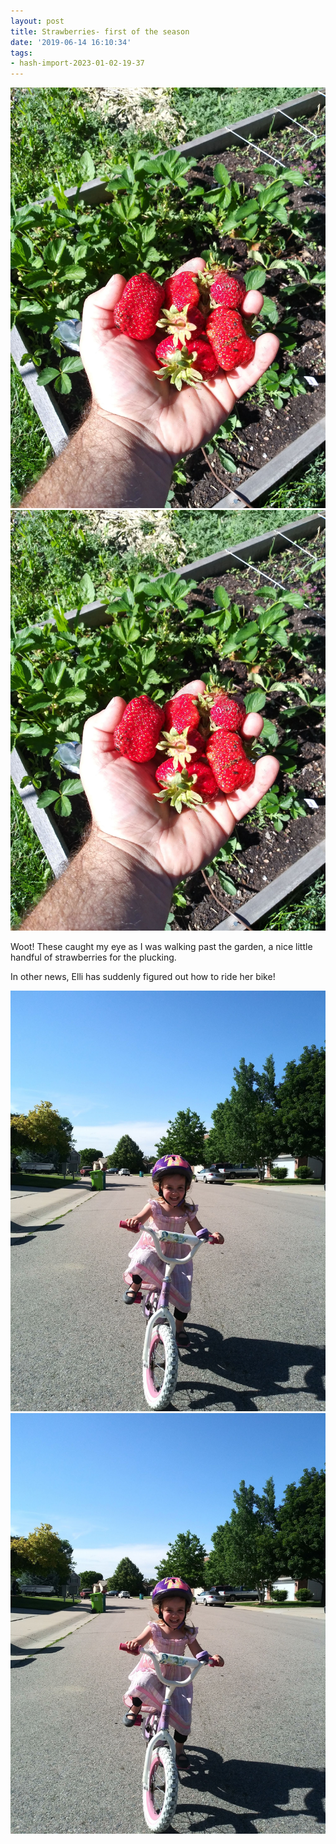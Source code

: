 ```yaml
---
layout: post
title: Strawberries- first of the season
date: '2019-06-14 16:10:34'
tags:
- hash-import-2023-01-02-19-37
---
```


![](/assets/images/2019/06/20190610_091036_HDR.jpg)
![](/assets/images/2019/06/20190610_091036_HDR.jpg)

Woot! These caught my eye as I was walking past the garden, a nice little handful of strawberries for the plucking.

In other news, Elli has suddenly figured out how to ride her bike!

![](/assets/images/2019/06/elli-roated-2.jpg)
![](/assets/images/2019/06/elli-roated-2.jpg)